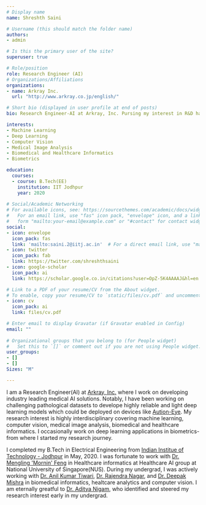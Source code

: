 ```yaml
---
# Display name
name: Shreshth Saini

# Username (this should match the folder name)
authors:
- admin

# Is this the primary user of the site?
superuser: true

# Role/position
role: Research Engineer (AI)
# Organizations/Affiliations
organizations:
- name: Arkray Inc. 
  url: "http://www.arkray.co.jp/english/"

# Short bio (displayed in user profile at end of posts)
bio: Research Engineer-AI at Arkray, Inc. Pursing my interest in R&D happening at the intersection of Computer vision, Machine Learning, Biomedical and Healthcare Informatics.

interests:
- Machine Learning
- Deep Learning
- Computer Vision
- Medical Image Analysis
- Biomedical and Healthcare Informatics
- Biometrics

education:
  courses:
  - course: B.Tech(EE)
    institution: IIT Jodhpur
    year: 2020
 
# Social/Academic Networking
# For available icons, see: https://sourcethemes.com/academic/docs/widgets/#icons
#   For an email link, use "fas" icon pack, "envelope" icon, and a link in the
#   form "mailto:your-email@example.com" or "#contact" for contact widget.
social:
- icon: envelope
  icon_pack: fas
  link: 'mailto:saini.2@iitj.ac.in'  # For a direct email link, use "mailto:test@example.org".
- icon: twitter
  icon_pack: fab
  link: https://twitter.com/shreshthsaini
- icon: google-scholar
  icon_pack: ai
  link: https://scholar.google.co.in/citations?user=OpZ-5K4AAAAJ&hl=en

# Link to a PDF of your resume/CV from the About widget.
# To enable, copy your resume/CV to `static/files/cv.pdf` and uncomment the lines below.  
- icon: cv
  icon_pack: ai
  link: files/cv.pdf

# Enter email to display Gravatar (if Gravatar enabled in Config)
email: ""
  
# Organizational groups that you belong to (for People widget)
#   Set this to `[]` or comment out if you are not using People widget.  
user_groups:
- []
- []
Sizes: "M" 

---
```

I am a Research Engineer(AI) at [Arkray, Inc.](http://www.arkray.co.jp/english/) where I work on developing industry leading medical AI solutions. Notably, I have been working on challenging pathological datasets to develope highly reliable and light deep learning models which could be deployed on devices like [Aution-Eye](http://www.arkray.co.jp/english/products/laboratory/urinalysis_analyzers/ai-4510.html). My research interest is highly interdisciplinary covering machine learning, computer vision, medical image analysis, biomedical and healthcare informatics. I occasionally work on deep learning applications in biometrics-from where I started my research journey.

I completed my B.Tech in Electrical Engineering from [Indian Institue of Technology - Jodhpur](https://iitj.ac.in/) in May, 2020. I was fortunate to work with [Dr. Mengling 'Mornin' Feng](https://mornin-feng.com) in Healthcare informatics at Healthcare AI group at National University of Singapore(NUS). During my undergrad, I was actively working with [Dr. Anil Kumar Tiwari](http://home.iitj.ac.in/~akt/), [Dr. Rajendra Nagar](http://home.iitj.ac.in/~rn/), and [Dr. Deepak Mishra](http://home.iitj.ac.in/~dmishra/) in biomedical informatics, healtcare analytics and computer vision. I am eternally greatful to [Dr. Aditya Nigam](http://faculty.iitmandi.ac.in/~aditya/), who identified and steered my research interest early in my undergrad.



